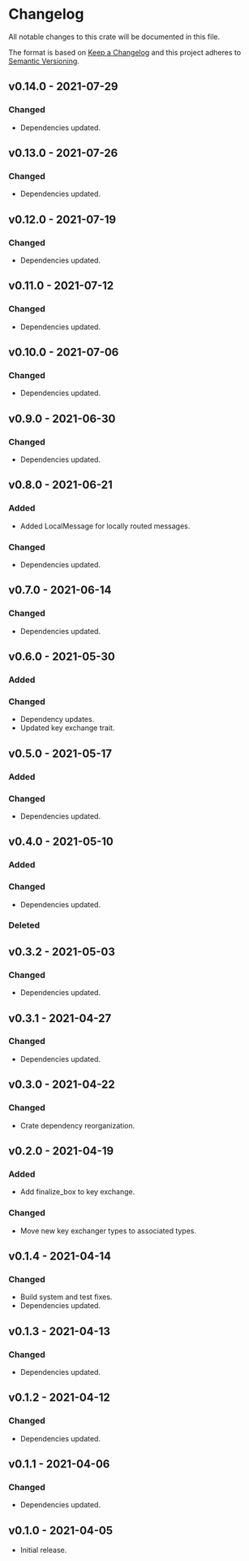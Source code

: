 # Changelog

All notable changes to this crate will be documented in this file.

The format is based on [Keep a Changelog](http://keepachangelog.com/en/1.0.0/)
and this project adheres to [Semantic Versioning](https://semver.org/spec/v2.0.0.html).

## v0.14.0 - 2021-07-29
### Changed
- Dependencies updated.

## v0.13.0 - 2021-07-26
### Changed
- Dependencies updated.

## v0.12.0 - 2021-07-19
### Changed
- Dependencies updated.

## v0.11.0 - 2021-07-12
### Changed
- Dependencies updated.

## v0.10.0 - 2021-07-06
### Changed
- Dependencies updated.

## v0.9.0 - 2021-06-30
### Changed
- Dependencies updated.

## v0.8.0 - 2021-06-21
### Added
- Added LocalMessage for locally routed messages.
### Changed
- Dependencies updated.

## v0.7.0 - 2021-06-14
### Changed
- Dependencies updated.

## v0.6.0 - 2021-05-30
### Added
### Changed
- Dependency updates.
- Updated key exchange trait.

## v0.5.0 - 2021-05-17
### Added
### Changed
- Dependencies updated.

## v0.4.0 - 2021-05-10
### Added
### Changed
- Dependencies updated.
### Deleted

## v0.3.2 - 2021-05-03
### Changed
- Dependencies updated.

## v0.3.1 - 2021-04-27
### Changed
- Dependencies updated.

## v0.3.0 - 2021-04-22
### Changed
- Crate dependency reorganization.

## v0.2.0 - 2021-04-19
### Added
- Add finalize_box to key exchange.

### Changed
- Move new key exchanger types to associated types.

## v0.1.4 - 2021-04-14
### Changed
- Build system and test fixes.
- Dependencies updated.

## v0.1.3 - 2021-04-13
### Changed
- Dependencies updated.

## v0.1.2 - 2021-04-12
### Changed
- Dependencies updated.

## v0.1.1 - 2021-04-06
### Changed
- Dependencies updated.

## v0.1.0 - 2021-04-05
- Initial release.
